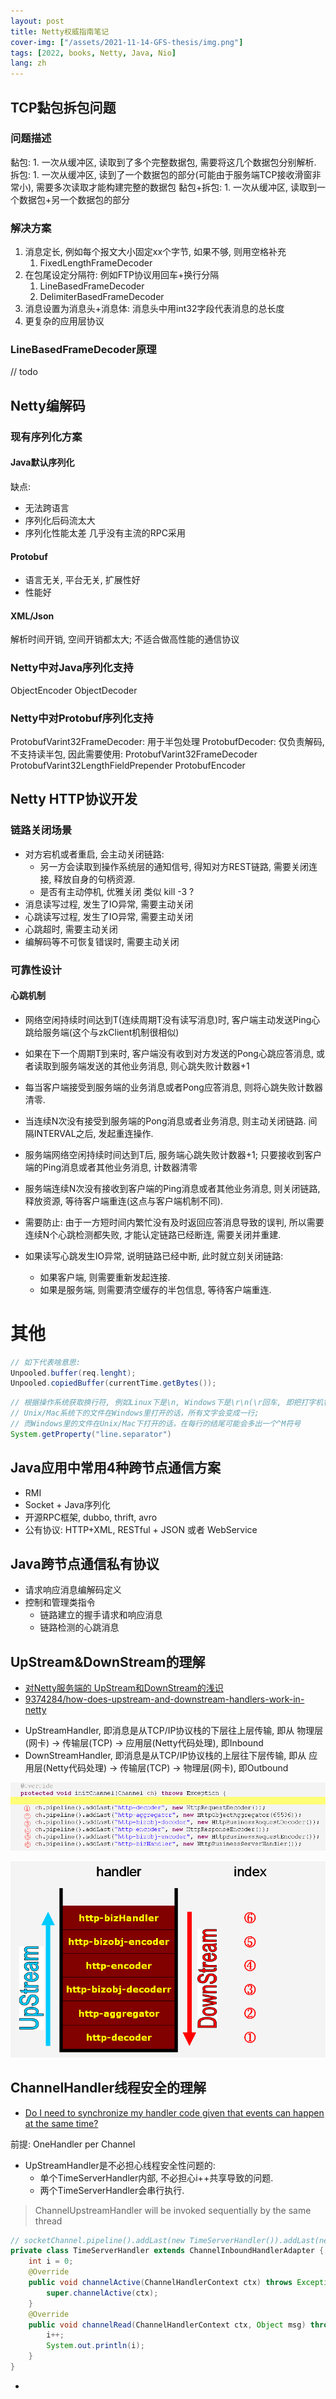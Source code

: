 ```yaml
---
layout: post
title: Netty权威指南笔记
cover-img: ["/assets/2021-11-14-GFS-thesis/img.png"]
tags: [2022, books, Netty, Java, Nio]
lang: zh
---
```



## TCP黏包拆包问题
### 问题描述
黏包: 
    1. 一次从缓冲区, 读取到了多个完整数据包, 需要将这几个数据包分别解析.
拆包:
    1. 一次从缓冲区, 读到了一个数据包的部分(可能由于服务端TCP接收滑窗非常小), 需要多次读取才能构建完整的数据包
黏包+拆包:
    1. 一次从缓冲区, 读取到一个数据包+另一个数据包的部分

### 解决方案 
1. 消息定长, 例如每个报文大小固定xx个字节, 如果不够, 则用空格补充
   1. FixedLengthFrameDecoder
2. 在包尾设定分隔符: 例如FTP协议用回车+换行分隔
   1. LineBasedFrameDecoder
   2. DelimiterBasedFrameDecoder
3. 消息设置为消息头+消息体: 消息头中用int32字段代表消息的总长度
4. 更复杂的应用层协议

### LineBasedFrameDecoder原理
// todo

## Netty编解码
### 现有序列化方案
#### Java默认序列化
缺点:
* 无法跨语言
* 序列化后码流太大
* 序列化性能太差
几乎没有主流的RPC采用

#### Protobuf
* 语言无关, 平台无关, 扩展性好
* 性能好

#### XML/Json
解析时间开销, 空间开销都太大; 不适合做高性能的通信协议

### Netty中对Java序列化支持
ObjectEncoder
ObjectDecoder

### Netty中对Protobuf序列化支持
ProtobufVarint32FrameDecoder: 用于半包处理
ProtobufDecoder: 仅负责解码, 不支持读半包, 因此需要使用: ProtobufVarint32FrameDecoder
ProtobufVarint32LengthFieldPrepender
ProtobufEncoder

## Netty HTTP协议开发

### 链路关闭场景
* 对方宕机或者重启, 会主动关闭链路:
  * 另一方会读取到操作系统层的通知信号, 得知对方REST链路, 需要关闭连接, 释放自身的句柄资源.
  * 是否有主动停机, 优雅关闭 类似 kill -3 ? 
* 消息读写过程, 发生了IO异常, 需要主动关闭
* 心跳读写过程, 发生了IO异常, 需要主动关闭
* 心跳超时, 需要主动关闭
* 编解码等不可恢复错误时, 需要主动关闭

### 可靠性设计
#### 心跳机制
* 网络空闲持续时间达到T(连续周期T没有读写消息)时, 客户端主动发送Ping心跳给服务端(这个与zkClient机制很相似)
* 如果在下一个周期T到来时, 客户端没有收到对方发送的Pong心跳应答消息, 或者读取到服务端发送的其他业务消息, 则心跳失败计数器+1
* 每当客户端接受到服务端的业务消息或者Pong应答消息, 则将心跳失败计数器清零.
* 当连续N次没有接受到服务端的Pong消息或者业务消息, 则主动关闭链路. 间隔INTERVAL之后, 发起重连操作.

* 服务端网络空闲持续时间达到T后, 服务端心跳失败计数器+1; 只要接收到客户端的Ping消息或者其他业务消息, 计数器清零
* 服务端连续N次没有接收到客户端的Ping消息或者其他业务消息, 则关闭链路, 释放资源, 等待客户端重连(这点与客户端机制不同).

* 需要防止: 由于一方短时间内繁忙没有及时返回应答消息导致的误判, 所以需要连续N个心跳检测都失败, 才能认定链路已经断连, 需要关闭并重建.
* 如果读写心跳发生IO异常, 说明链路已经中断, 此时就立刻关闭链路:
  * 如果客户端, 则需要重新发起连接.
  * 如果是服务端, 则需要清空缓存的半包信息, 等待客户端重连. 



# 其他
```java
// 如下代表啥意思:
Unpooled.buffer(req.lenght);
Unpooled.copiedBuffer(currentTime.getBytes());
```

```java
// 根据操作系统获取换行符, 例如Linux下是\n, Windows下是\r\n(\r回车, 即把打字机针头放到行首; \n换行, 即把纸向下移动一行), Mac下是\r
// Unix/Mac系统下的文件在Windows里打开的话，所有文字会变成一行; 
// 而Windows里的文件在Unix/Mac下打开的话，在每行的结尾可能会多出一个^M符号
System.getProperty("line.separator")
```


## Java应用中常用4种跨节点通信方案
* RMI
* Socket + Java序列化
* 开源RPC框架, dubbo, thrift, avro
* 公有协议: HTTP+XML, RESTful + JSON 或者 WebService

## Java跨节点通信私有协议
* 请求响应消息编解码定义
* 控制和管理类指令
  * 链路建立的握手请求和响应消息
  * 链路检测的心跳消息


## UpStream&DownStream的理解

- [对Netty服务端的 UpStream和DownStream的浅识](https://blog.csdn.net/hills/article/details/46766665)
- [9374284/how-does-upstream-and-downstream-handlers-work-in-netty](https://stackoverflow.com/questions/9374284/how-does-upstream-and-downstream-handlers-work-in-netty)

* UpStreamHandler, 即消息是从TCP/IP协议栈的下层往上层传输, 即从 物理层(网卡) -> 传输层(TCP) -> 应用层(Netty代码处理), 即Inbound
* DownStreamHandler, 即消息是从TCP/IP协议栈的上层往下层传输, 即从 应用层(Netty代码处理) -> 传输层(TCP) -> 物理层(网卡), 即Outbound

![img_1.png](img_1.png)

![img_2.png](img_2.png)

## ChannelHandler线程安全的理解

- [Do I need to synchronize my handler code given that events can happen at the same time?](https://netty.io/3.8/guide/#architecture.8.5)

前提: OneHandler per Channel
- UpStreamHandler是不必担心线程安全性问题的:
  - 单个TimeServerHandler内部, 不必担心i++共享导致的问题. 
  - 两个TimeServerHandler会串行执行. 

> ChannelUpstreamHandler will be invoked sequentially by the same thread

```java
// socketChannel.pipeline().addLast(new TimeServerHandler()).addLast(new TimeServerHandler());
private class TimeServerHandler extends ChannelInboundHandlerAdapter {
    int i = 0;
    @Override
    public void channelActive(ChannelHandlerContext ctx) throws Exception {
        super.channelActive(ctx);
    }
    @Override
    public void channelRead(ChannelHandlerContext ctx, Object msg) throws Exception {
        i++;
        System.out.println(i);
    }
}

```
- 





